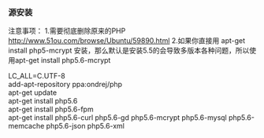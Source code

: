 <h3>源安装</h3>
注意事项：  
1.需要彻底删除原来的PHP <a href="http://www.51ou.com/browse/Ubuntu/59890.html">http://www.51ou.com/browse/Ubuntu/59890.html</a>  
2.如果你直接用 apt-get install php5-mcrypt 安装，那么默认是安装5.5的会导致多版本各种问题，所以使用apt-get install php5.6-mcrypt  
  
LC_ALL=C.UTF-8   
add-apt-repository ppa:ondrej/php   
apt-get update  
apt-get install  php5.6  
apt-get install  php5.6-fpm  
apt-get install  php5.6-curl php5.6-gd php5.6-mcrypt php5.6-mysql php5.6-memcache php5.6-json php5.6-xml  
